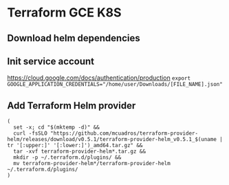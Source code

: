 # Terraform GCE K8S

## Download helm dependencies

## Init service account
https://cloud.google.com/docs/authentication/production
`export GOOGLE_APPLICATION_CREDENTIALS="/home/user/Downloads/[FILE_NAME].json"`

## Add Terraform Helm provider
```shell
(
  set -x; cd "$(mktemp -d)" &&
  curl -fsSLO "https://github.com/mcuadros/terraform-provider-helm/releases/download/v0.5.1/terraform-provider-helm_v0.5.1_$(uname | tr '[:upper:]' '[:lower:]')_amd64.tar.gz" &&
  tar -xvf terraform-provider-helm*.tar.gz &&
  mkdir -p ~/.terraform.d/plugins/ &&
  mv terraform-provider-helm*/terraform-provider-helm ~/.terraform.d/plugins/
)
```